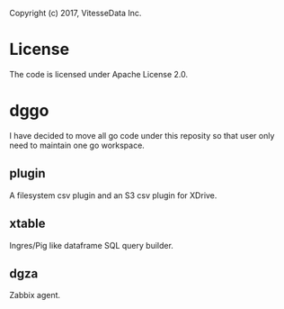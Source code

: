 Copyright (c) 2017, VitesseData Inc.  

# License
The code is licensed under Apache License 2.0.

# dggo 
I have decided to move all go code under this reposity
so that user only need to maintain one go workspace. 

## plugin
A filesystem csv plugin and an S3 csv plugin for XDrive.

## xtable
Ingres/Pig like dataframe SQL query builder.

## dgza
Zabbix agent.
